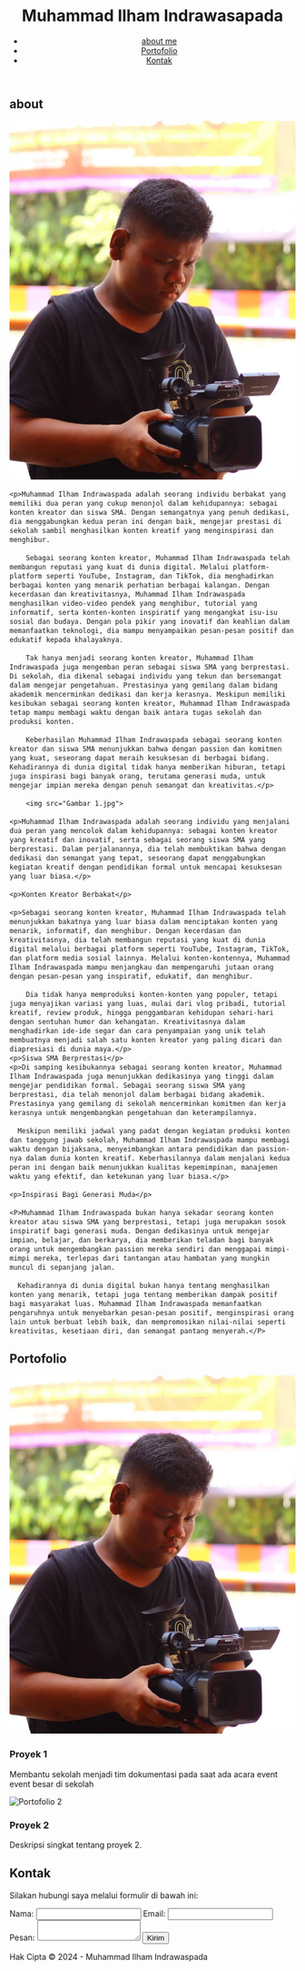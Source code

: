 <!DOCTYPE html>
<html lang="en">
<head>
  <meta charset="UTF-8">
  <meta name="viewport" content="width=device-width, initial-scale=1.0">
  <title>Website Pribadi Saya</title>
  <link rel="stylesheet" href="style.css">
</head>
<body>
  <header>
    <h1>Muhammad Ilham Indrawasapada</h1>
    <nav>
      <ul>
        <li><a href="#about">about me</a></li>
        <li><a href="#portfolio">Portofolio</a></li>
        <li><a href="#contact">Kontak</a></li>
      </ul>
    </nav>
  </header>
  
  <section id="about me">
    <h2>about</h2>
    <img src="gambar 2.jpg">

    <p>Muhammad Ilham Indrawaspada adalah seorang individu berbakat yang memiliki dua peran yang cukup menonjol dalam kehidupannya: sebagai konten kreator dan siswa SMA. Dengan semangatnya yang penuh dedikasi, dia menggabungkan kedua peran ini dengan baik, mengejar prestasi di sekolah sambil menghasilkan konten kreatif yang menginspirasi dan menghibur.

        Sebagai seorang konten kreator, Muhammad Ilham Indrawaspada telah membangun reputasi yang kuat di dunia digital. Melalui platform-platform seperti YouTube, Instagram, dan TikTok, dia menghadirkan berbagai konten yang menarik perhatian berbagai kalangan. Dengan kecerdasan dan kreativitasnya, Muhammad Ilham Indrawaspada menghasilkan video-video pendek yang menghibur, tutorial yang informatif, serta konten-konten inspiratif yang mengangkat isu-isu sosial dan budaya. Dengan pola pikir yang inovatif dan keahlian dalam memanfaatkan teknologi, dia mampu menyampaikan pesan-pesan positif dan edukatif kepada khalayaknya.
        
        Tak hanya menjadi seorang konten kreator, Muhammad Ilham Indrawaspada juga mengemban peran sebagai siswa SMA yang berprestasi. Di sekolah, dia dikenal sebagai individu yang tekun dan bersemangat dalam mengejar pengetahuan. Prestasinya yang gemilang dalam bidang akademik mencerminkan dedikasi dan kerja kerasnya. Meskipun memiliki kesibukan sebagai seorang konten kreator, Muhammad Ilham Indrawaspada tetap mampu membagi waktu dengan baik antara tugas sekolah dan produksi konten.
        
        Keberhasilan Muhammad Ilham Indrawaspada sebagai seorang konten kreator dan siswa SMA menunjukkan bahwa dengan passion dan komitmen yang kuat, seseorang dapat meraih kesuksesan di berbagai bidang. Kehadirannya di dunia digital tidak hanya memberikan hiburan, tetapi juga inspirasi bagi banyak orang, terutama generasi muda, untuk mengejar impian mereka dengan penuh semangat dan kreativitas.</p>
    
        <img src="Gambar 1.jpg">
        
    <p>Muhammad Ilham Indrawaspada adalah seorang individu yang menjalani dua peran yang mencolok dalam kehidupannya: sebagai konten kreator yang kreatif dan inovatif, serta sebagai seorang siswa SMA yang berprestasi. Dalam perjalanannya, dia telah membuktikan bahwa dengan dedikasi dan semangat yang tepat, seseorang dapat menggabungkan kegiatan kreatif dengan pendidikan formal untuk mencapai kesuksesan yang luar biasa.</p>

    <p>Konten Kreator Berbakat</p>

    <p>Sebagai seorang konten kreator, Muhammad Ilham Indrawaspada telah menunjukkan bakatnya yang luar biasa dalam menciptakan konten yang menarik, informatif, dan menghibur. Dengan kecerdasan dan kreativitasnya, dia telah membangun reputasi yang kuat di dunia digital melalui berbagai platform seperti YouTube, Instagram, TikTok, dan platform media sosial lainnya. Melalui konten-kontennya, Muhammad Ilham Indrawaspada mampu menjangkau dan mempengaruhi jutaan orang dengan pesan-pesan yang inspiratif, edukatif, dan menghibur.

        Dia tidak hanya memproduksi konten-konten yang populer, tetapi juga menyajikan variasi yang luas, mulai dari vlog pribadi, tutorial kreatif, review produk, hingga penggambaran kehidupan sehari-hari dengan sentuhan humor dan kehangatan. Kreativitasnya dalam menghadirkan ide-ide segar dan cara penyampaian yang unik telah membuatnya menjadi salah satu konten kreator yang paling dicari dan diapresiasi di dunia maya.</p>
    <p>Siswa SMA Berprestasi</p>
    <p>Di samping kesibukannya sebagai seorang konten kreator, Muhammad Ilham Indrawaspada juga menunjukkan dedikasinya yang tinggi dalam mengejar pendidikan formal. Sebagai seorang siswa SMA yang berprestasi, dia telah menonjol dalam berbagai bidang akademik. Prestasinya yang gemilang di sekolah mencerminkan komitmen dan kerja kerasnya untuk mengembangkan pengetahuan dan keterampilannya.

      Meskipun memiliki jadwal yang padat dengan kegiatan produksi konten dan tanggung jawab sekolah, Muhammad Ilham Indrawaspada mampu membagi waktu dengan bijaksana, menyeimbangkan antara pendidikan dan passion-nya dalam dunia konten kreatif. Keberhasilannya dalam menjalani kedua peran ini dengan baik menunjukkan kualitas kepemimpinan, manajemen waktu yang efektif, dan ketekunan yang luar biasa.</p>

    <p>Inspirasi Bagi Generasi Muda</p>

    <P>Muhammad Ilham Indrawaspada bukan hanya sekadar seorang konten kreator atau siswa SMA yang berprestasi, tetapi juga merupakan sosok inspiratif bagi generasi muda. Dengan dedikasinya untuk mengejar impian, belajar, dan berkarya, dia memberikan teladan bagi banyak orang untuk mengembangkan passion mereka sendiri dan menggapai mimpi-mimpi mereka, terlepas dari tantangan atau hambatan yang mungkin muncul di sepanjang jalan.

      Kehadirannya di dunia digital bukan hanya tentang menghasilkan konten yang menarik, tetapi juga tentang memberikan dampak positif bagi masyarakat luas. Muhammad Ilham Indrawaspada memanfaatkan pengaruhnya untuk menyebarkan pesan-pesan positif, menginspirasi orang lain untuk berbuat lebih baik, dan mempromosikan nilai-nilai seperti kreativitas, kesetiaan diri, dan semangat pantang menyerah.</P>
</section>
  
  <section id="portfolio">
    <h2>Portofolio</h2>
    <div class="portfolio-item">
      <img src="gambar 2.jpg" alt="Portofolio 1">
      <h3>Proyek 1</h3>
      <p>Membantu sekolah menjadi tim dokumentasi pada saat ada acara event event besar di sekolah</p>
    </div>
    <div class="portfolio-item">
      <img src="project.jpg" alt="Portofolio 2">
      <h3>Proyek 2</h3>
      <p>Deskripsi singkat tentang proyek 2.</p>
    </div>
  </section>
  
  <section id="contact">
    <h2>Kontak</h2>
    <p>Silakan hubungi saya melalui formulir di bawah ini:</p>
    <form>
      <label for="name">Nama:</label>
      <input type="text" id="name" name="name" required>
      <label for="email">Email:</label>
      <input type="email" id="email" name="email" required>
      <label for="message">Pesan:</label>
      <textarea id="message" name="message" required></textarea>
      <button type="submit">Kirim</button>
    </form>
  </section>
  
  <footer>
    <p>Hak Cipta &copy; 2024 - Muhammad Ilham Indrawaspada</p>
  </footer>
</body>
</html>
